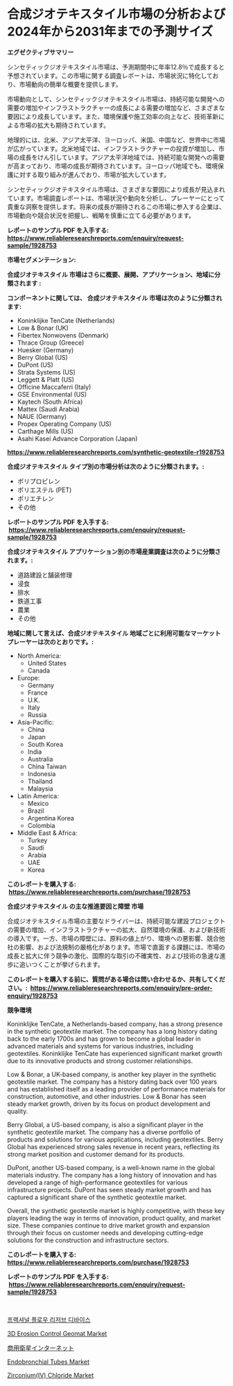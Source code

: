 <p><h1>合成ジオテキスタイル市場の分析および2024年から2031年までの予測サイズ</h1></p><p><strong>エグゼクティブサマリー</strong></p>
<p><p>シンセティックジオテキスタイル市場は、予測期間中に年率12.8％で成長すると予想されています。この市場に関する調査レポートは、市場状況に特化しており、市場動向の簡単な概要を提供します。</p><p>市場動向として、シンセティックジオテキスタイル市場は、持続可能な開発への需要の増加やインフラストラクチャーの成長による需要の増加など、さまざまな要因により成長しています。また、環境保護や施工効率の向上など、技術革新による市場の拡大も期待されています。</p><p>地理的には、北米、アジア太平洋、ヨーロッパ、米国、中国など、世界中に市場が広がっています。北米地域では、インフラストラクチャーの投資が増加し、市場の成長をけん引しています。アジア太平洋地域では、持続可能な開発への需要が高まっており、市場の成長が期待されています。ヨーロッパ地域でも、環境保護に対する取り組みが進んでおり、市場が拡大しています。</p><p>シンセティックジオテキスタイル市場は、さまざまな要因により成長が見込まれています。市場調査レポートは、市場状況や動向を分析し、プレーヤーにとって貴重な洞察を提供します。将来の成長が期待されるこの市場に参入する企業は、市場動向や競合状況を把握し、戦略を慎重に立てる必要があります。</p></p>
<p><strong>レポートのサンプル PDF を入手する: <a href="https://www.reliableresearchreports.com/enquiry/request-sample/1928753">https://www.reliableresearchreports.com/enquiry/request-sample/1928753</a></strong></p>
<p><strong>市場セグメンテーション:</strong></p>
<p><strong> 合成ジオテキスタイル 市場はさらに概要、展開、アプリケーション、地域に分類されます :</strong></p>
<p><strong>コンポーネントに関しては、 合成ジオテキスタイル 市場は次のように分類されます: &nbsp;</strong></p>
<p><ul><li>Koninklijke TenCate (Netherlands)</li><li>Low & Bonar (UK)</li><li>Fibertex Nonwovens (Denmark)</li><li>Thrace Group (Greece)</li><li>Huesker (Germany)</li><li>Berry Global (US)</li><li>DuPont (US)</li><li>Strata Systems (US)</li><li>Leggett & Platt (US)</li><li>Officine Maccaferri (Italy)</li><li>GSE Environmental (US)</li><li>Kaytech (South Africa)</li><li>Mattex (Saudi Arabia)</li><li>NAUE (Germany)</li><li>Propex Operating Company (US)</li><li>Carthage Mills (US)</li><li>Asahi Kasei Advance Corporation (Japan)</li></ul></p>
<p><strong><a href="https://www.reliableresearchreports.com/synthetic-geotextile-r1928753">https://www.reliableresearchreports.com/synthetic-geotextile-r1928753</a></strong></p>
<p><strong> 合成ジオテキスタイル タイプ別の市場分析は次のように分類されます。:</strong></p>
<p><ul><li>ポリプロピレン</li><li>ポリエステル (PET)</li><li>ポリエチレン</li><li>その他</li></ul></p>
<p><strong>レポートのサンプル PDF を入手する: &nbsp;<a href="https://www.reliableresearchreports.com/enquiry/request-sample/1928753">https://www.reliableresearchreports.com/enquiry/request-sample/1928753</a></strong></p>
<p><strong> 合成ジオテキスタイル アプリケーション別の市場産業調査は次のように分類されます。:</strong></p>
<p><ul><li>道路建設と舗装修理</li><li>浸食</li><li>排水</li><li>鉄道工事</li><li>農業</li><li>その他</li></ul></p>
<p><strong>地域に関して言えば、合成ジオテキスタイル 地域ごとに利用可能なマーケットプレーヤーは次のとおりです。:</strong></p>
<p><ul>
    <li>
        North America:
        <ul>
            <li>United States</li>
            <li>Canada</li>
        </ul>
    </li>
    <li>
        Europe:
        <ul>
            <li>Germany</li>
            <li>France</li>
            <li>U.K.</li>
            <li>Italy</li>
            <li>Russia</li>
        </ul>
    </li>
    <li>
        Asia-Pacific:
        <ul>
            <li>China</li>
            <li>Japan</li>
            <li>South Korea</li>
            <li>India</li>
            <li>Australia</li>
            <li>China Taiwan</li>
            <li>Indonesia</li>
            <li>Thailand</li>
            <li>Malaysia</li>
        </ul>
    </li>
    <li>
        Latin America:
        <ul>
            <li>Mexico</li>
            <li>Brazil</li>
            <li>Argentina Korea</li>
            <li>Colombia</li>
        </ul>
    </li>
    <li>
        Middle East & Africa:
        <ul>
            <li>Turkey</li>
            <li>Saudi</li>
            <li>Arabia</li>
            <li>UAE</li>
            <li>Korea</li>
        </ul>
    </li>
    </ul></p>
<p><strong>このレポートを購入する: &nbsp;<a href="https://www.reliableresearchreports.com/purchase/1928753">https://www.reliableresearchreports.com/purchase/1928753</a></strong></p>
<p><strong>合成ジオテキスタイル の主な推進要因と障壁 市場</strong></p>
<p><p>合成ジオテキスタイル市場の主要なドライバーは、持続可能な建設プロジェクトの需要の増加、インフラストラクチャーの拡大、自然環境の保護、および新技術の導入です。一方、市場の障壁には、原料の値上がり、環境への悪影響、競合他社の影響、および法規制の厳格化があります。市場で直面する課題には、市場の成長と拡大に伴う競争の激化、国際的な取引の不確実性、および技術の急速な進歩に追いつくことが挙げられます。</p></p>
<p><strong>このレポートを購入する前に、質問がある場合は問い合わせるか、共有してください。:&nbsp; <a href="https://www.reliableresearchreports.com/enquiry/pre-order-enquiry/1928753">https://www.reliableresearchreports.com/enquiry/pre-order-enquiry/1928753</a></strong></p>
<p><strong>競争環境</strong></p>
<p><p>Koninklijke TenCate, a Netherlands-based company, has a strong presence in the synthetic geotextile market. The company has a long history dating back to the early 1700s and has grown to become a global leader in advanced materials and systems for various industries, including geotextiles. Koninklijke TenCate has experienced significant market growth due to its innovative products and strong customer relationships.</p><p>Low & Bonar, a UK-based company, is another key player in the synthetic geotextile market. The company has a history dating back over 100 years and has established itself as a leading provider of performance materials for construction, automotive, and other industries. Low & Bonar has seen steady market growth, driven by its focus on product development and quality.</p><p>Berry Global, a US-based company, is also a significant player in the synthetic geotextile market. The company has a diverse portfolio of products and solutions for various applications, including geotextiles. Berry Global has experienced strong sales revenue in recent years, reflecting its strong market position and customer demand for its products.</p><p>DuPont, another US-based company, is a well-known name in the global materials industry. The company has a long history of innovation and has developed a range of high-performance geotextiles for various infrastructure projects. DuPont has seen steady market growth and has captured a significant share of the synthetic geotextile market.</p><p>Overall, the synthetic geotextile market is highly competitive, with these key players leading the way in terms of innovation, product quality, and market size. These companies continue to drive market growth and expansion through their focus on customer needs and developing cutting-edge solutions for the construction and infrastructure sectors.</p></p>
<p><strong>このレポートを購入する: &nbsp; <a href="https://www.reliableresearchreports.com/purchase/1928753">https://www.reliableresearchreports.com/purchase/1928753</a></strong></p>
<p><strong>レポートのサンプル PDF を入手する: &nbsp;<a href="https://www.reliableresearchreports.com/enquiry/request-sample/1928753">https://www.reliableresearchreports.com/enquiry/request-sample/1928753</a></strong><strong></strong></p>
<p>&nbsp;</p>
<p><p><a href="https://medium.com/@felipegrrady654556/%EB%B6%84%EC%88%98-%ED%9D%90%EB%A6%84-%EC%9C%A0%EB%9F%89-%EC%9E%A5%EC%B9%98-%EC%8B%9C%EC%9E%A5-%EA%B7%9C%EB%AA%A8-%EB%B0%8F-%EC%8B%9C%EC%9E%A5-%EB%8F%99%ED%96%A5-%EC%82%B0%EC%97%85-%EA%B0%9C%EC%9A%94-%EC%A0%84%EC%B2%B4-2024%EB%85%84%EB%B6%80%ED%84%B0-2031%EB%85%84%EA%B9%8C%EC%A7%80-a2c7189cd921">프랙셔널 플로우 리저브 디바이스</a></p><p><a href="https://noble-drawer-34c.notion.site/3D-Erosion-Control-Geomat-Market-Furnishes-Information-on-Market-Share-Market-Trends-and-Market-Gr-c6c5ce3f24274d88b7983917a079a1a7">3D Erosion Control Geomat Market</a></p><p><a href="https://github.com/mohamedbakry57/Market-Research-Report-List-3/blob/main/333608948712.md">商用衛星インターネット</a></p><p><a href="https://github.com/bobicer/Market-Research-Report-List-3/blob/main/endobronchial-tubes-market.md">Endobronchial Tubes Market</a></p><p><a href="https://issuu.com/reportprime-2/docs/zirconiumiv-chloride-market-size-2030.pptx">Zirconium(IV) Chloride Market</a></p></p>